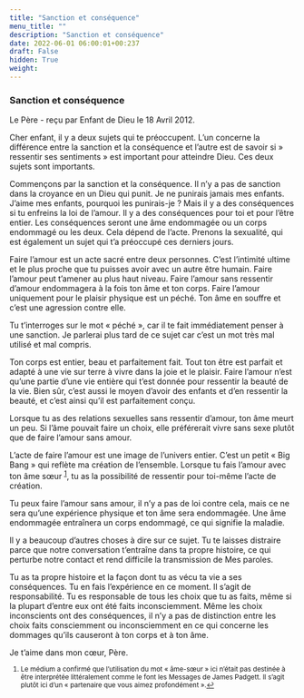 ```yaml
---
title: "Sanction et conséquence"
menu_title: ""
description: "Sanction et conséquence"
date: 2022-06-01 06:00:01+00:237
draft: False
hidden: True
weight:
---
```

### Sanction et conséquence

Le Père - reçu par Enfant de Dieu le 18 Avril 2012.

Cher enfant, il y a deux sujets qui te préoccupent. L’un concerne la différence entre la sanction et la conséquence et l’autre est de savoir si  » ressentir ses sentiments  » est important pour atteindre Dieu. Ces deux sujets sont importants.

Commençons par la sanction et la conséquence. Il n’y a pas de sanction dans la croyance en un Dieu qui punit. Je ne punirais jamais mes enfants. J’aime mes enfants, pourquoi les punirais-je ? Mais il y a des conséquences si tu enfreins la loi de l’amour. Il y a des conséquences pour toi et pour l’être entier. Les conséquences seront une âme endommagée ou un corps endommagé ou les deux. Cela dépend de l’acte. Prenons la sexualité, qui est également un sujet qui t’a préoccupé ces derniers jours.

Faire l’amour est un acte sacré entre deux personnes. C’est l’intimité ultime et le plus proche que tu puisses avoir avec un autre être humain. Faire l’amour peut t’amener au plus haut niveau. Faire l’amour sans ressentir d’amour endommagera à la fois ton âme et ton corps. Faire l’amour uniquement pour le plaisir physique est un péché. Ton âme en souffre et c’est une agression contre elle.

Tu t’interroges sur le mot « péché », car il te fait immédiatement penser à une sanction. Je parlerai plus tard de ce sujet car c’est un mot très mal utilisé et mal compris.

Ton corps est entier, beau et parfaitement fait. Tout ton être est parfait et adapté à une vie sur terre à vivre dans la joie et le plaisir. Faire l’amour n’est qu’une partie d’une vie entière qui t’est donnée pour ressentir la beauté de la vie. Bien sûr, c’est aussi le moyen d’avoir des enfants et d’en ressentir la beauté, et c’est ainsi qu’il est parfaitement conçu.

Lorsque tu as des relations sexuelles sans ressentir d’amour, ton âme meurt un peu. Si l’âme pouvait faire un choix, elle préférerait vivre sans sexe plutôt que de faire l’amour sans amour.

L’acte de faire l’amour est une image de l’univers entier. C’est un petit « Big Bang » qui reflète ma création de l’ensemble. Lorsque tu fais l’amour avec ton âme sœur <sup id="a1">[1](#f1)</sup>, tu as la possibilité de ressentir pour toi-même l’acte de création.

Tu peux faire l’amour sans amour, il n’y a pas de loi contre cela, mais ce ne sera qu’une expérience physique et ton âme sera endommagée. Une âme endommagée entraînera un corps endommagé, ce qui signifie la maladie.

Il y a beaucoup d’autres choses à dire sur ce sujet. Tu te laisses distraire parce que notre conversation t’entraîne dans ta propre histoire, ce qui perturbe notre contact et rend difficile la transmission de Mes paroles.

Tu as ta propre histoire et la façon dont tu as vécu ta vie a ses conséquences. Tu en fais l’expérience en ce moment. Il s’agit de responsabilité. Tu es responsable de tous les choix que tu as faits, même si la plupart d’entre eux ont été faits inconsciemment. Même les choix inconscients ont des conséquences, il n’y a pas de distinction entre les choix faits consciemment ou inconsciemment en ce qui concerne les dommages qu’ils causeront à ton corps et à ton âme.

Je t’aime dans mon cœur, Père.
<small>

1. <large id="f1"> Le médium a confirmé que l’utilisation du mot « âme-sœur » ici n’était pas destinée à être interprétée littéralement comme le font les Messages de James Padgett. Il s’agit plutôt ici d’un « partenaire que vous aimez profondément ».[↩](#a1)
